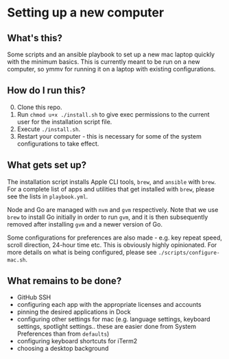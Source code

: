 # Setting up a new computer

## What's this?

Some scripts and an ansible playbook to set up a new mac laptop quickly with the minimum basics. This is currently meant to be run on a new computer, so ymmv for running it on a laptop with existing configurations.

## How do I run this?

0. Clone this repo.
1. Run `chmod u+x ./install.sh` to give exec permissions to the current user for the installation script file.
2. Execute `./install.sh`.
3. Restart your computer - this is necessary for some of the system configurations to take effect.

## What gets set up?

The installation script installs Apple CLI tools, `brew`, and `ansible` with `brew`. For a complete list of apps and utilities that get installed with `brew`, please see the lists in `playbook.yml`.

Node and Go are managed with `nvm` and `gvm` respectively. Note that we use `brew` to install Go initially in order to run `gvm`, and it is then subsequently removed after installing `gvm` and a newer version of Go.

Some configurations for preferences are also made - e.g. key repeat speed, scroll direction, 24-hour time etc. This is obviously highly opinionated. For more details on what is being configured, please see `./scripts/configure-mac.sh`.

## What remains to be done?

- GitHub SSH
- configuring each app with the appropriate licenses and accounts
- pinning the desired applications in Dock
- configuring other settings for mac (e.g. language settings, keyboard settings, spotlight settings.. these are easier done from System Preferences than from `defaults`)
- configuring keyboard shortcuts for iTerm2
- choosing a desktop background
